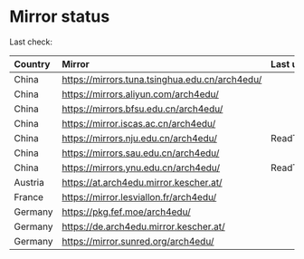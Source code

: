 <script src="./time.js"></script>
# Mirror status
Last check: <script type="text/javascript">localize(1683523049.7656052);</script>

|Country|Mirror|Last update|
|:------|:-----|:----------|
|China|https://mirrors.tuna.tsinghua.edu.cn/arch4edu/|<script type="text/javascript">localize(1683484123);</script>|
|China|https://mirrors.aliyun.com/arch4edu/|<script type="text/javascript">localize(1683484123);</script>|
|China|https://mirrors.bfsu.edu.cn/arch4edu/|<script type="text/javascript">localize(1683484123);</script>|
|China|https://mirror.iscas.ac.cn/arch4edu/|<script type="text/javascript">localize(1683484123);</script>|
|China|https://mirrors.nju.edu.cn/arch4edu/|ReadTimeout|
|China|https://mirrors.sau.edu.cn/arch4edu/|<script type="text/javascript">localize(1673850842);</script>|
|China|https://mirrors.ynu.edu.cn/arch4edu/|ReadTimeout|
|Austria|https://at.arch4edu.mirror.kescher.at/|<script type="text/javascript">localize(1683484123);</script>|
|France|https://mirror.lesviallon.fr/arch4edu/|<script type="text/javascript">localize(1683484123);</script>|
|Germany|https://pkg.fef.moe/arch4edu/|<script type="text/javascript">localize(1683484123);</script>|
|Germany|https://de.arch4edu.mirror.kescher.at/|<script type="text/javascript">localize(1683484123);</script>|
|Germany|https://mirror.sunred.org/arch4edu/|<script type="text/javascript">localize(1683484123);</script>|

<script src="./tablefilter/tablefilter.js"></script>
<script src="./table.js"></script>